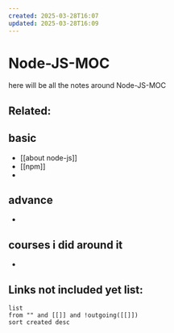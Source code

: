 ```yaml
---
created: 2025-03-28T16:07
updated: 2025-03-28T16:09
---
```


# Node-JS-MOC

here will be all the notes around Node-JS-MOC


**Related**:
- 


## basic

- [[about node-js]]
- [[npm]]
- 

## advance

- 


## courses i did around it

- 



## **Links not included yet list:**
```dataview
list
from "" and [[]] and !outgoing([[]])
sort created desc
```
